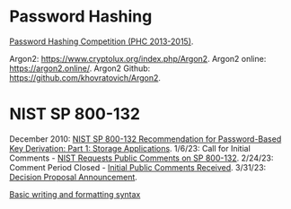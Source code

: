 # Password Hashing

[Password Hashing Competition (PHC 2013-2015)](https://www.password-hashing.net/).

Argon2: https://www.cryptolux.org/index.php/Argon2.
Argon2 online: https://argon2.online/.
Argon2 Github: https://github.com/khovratovich/Argon2.

# NIST SP 800-132
December 2010: [NIST SP 800-132 Recommendation for Password-Based Key Derivation: Part 1: Storage Applications](https://csrc.nist.gov/publications/detail/sp/800-132/final).
1/6/23: Call for Initial Comments - [NIST Requests Public Comments on SP 800-132](https://csrc.nist.gov/News/2022/public-comments-requested-on-sp-800-132).
2/24/23: Comment Period Closed - [Initial Public Comments Received](https://csrc.nist.gov/csrc/media/Projects/crypto-publication-review-project/documents/initial-comments/sp800-132-initial-public-comments-2023.pdf).
3/31/23: [Decision Proposal Announcement](https://csrc.nist.gov/news/2023/proposal-to-revise-nist-sp-800-132-pbkdf).

[Basic writing and formatting syntax](https://docs.github.com/en/get-started/writing-on-github/getting-started-with-writing-and-formatting-on-github/basic-writing-and-formatting-syntax)
